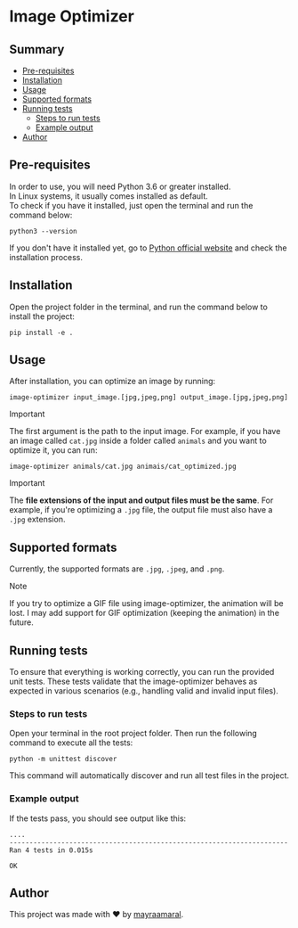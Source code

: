 # Image Optimizer
## Summary
- [Pre-requisites](https://github.com/mayraamaral/image-optimizer?tab=readme-ov-file#pre-requisites)
- [Installation](https://github.com/mayraamaral/image-optimizer?tab=readme-ov-file#installation)
- [Usage](https://github.com/mayraamaral/image-optimizer?tab=readme-ov-file#usage)
- [Supported formats](https://github.com/mayraamaral/image-optimizer?tab=readme-ov-file#supported-formats)
- [Running tests](https://github.com/mayraamaral/image-optimizer?tab=readme-ov-file#running-tests)
    - [Steps to run tests](https://github.com/mayraamaral/image-optimizer?tab=readme-ov-file#steps-to-run-tests)
    - [Example output](https://github.com/mayraamaral/image-optimizer?tab=readme-ov-file#example-output)
- [Author](https://github.com/mayraamaral/image-optimizer?tab=readme-ov-file#author)
  
## Pre-requisites
In order to use, you will need Python 3.6 or greater installed.  
In Linux systems, it usually comes installed as default.  
To check if you have it installed, just open the terminal and run the command below:  
```shell
python3 --version
```
If you don't have it installed yet, go to [Python official website](https://www.python.org/downloads/) 
and check the installation process.
## Installation
Open the project folder in the terminal, and run the command below to install the project:
```shell
pip install -e .
```
## Usage
After installation, you can optimize an image by running:
```shell
image-optimizer input_image.[jpg,jpeg,png] output_image.[jpg,jpeg,png]
```
> [!IMPORTANT]
> The first argument is the path to the input image. For example, if you have an image called `cat.jpg` inside a folder called `animals` and you want to optimize it, you can run:
  
```shell
image-optimizer animals/cat.jpg animais/cat_optimized.jpg
```
> [!IMPORTANT]
> The **file extensions of the input and output files must be the same**. For example, if you're optimizing a `.jpg` file, the output file must also have a `.jpg` extension.
  
## Supported formats
Currently, the supported formats are `.jpg`, `.jpeg`, and `.png`.

> [!NOTE]
> If you try to optimize a GIF file using image-optimizer, the animation will be lost. I may add support for GIF optimization (keeping the animation) in the future.
  
## Running tests
To ensure that everything is working correctly, you can run the provided unit tests. These tests validate that the image-optimizer behaves as expected in various scenarios (e.g., handling valid and invalid input files).

### Steps to run tests
Open your terminal in the root project folder. Then run the following command to execute all the tests:
```shell
python -m unittest discover
```
This command will automatically discover and run all test files in the project.
### Example output
If the tests pass, you should see output like this:
```shell
....
----------------------------------------------------------------------
Ran 4 tests in 0.015s

OK
```
## Author
This project was made with ❤️ by [mayraamaral](https://github.com/mayraamaral).